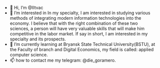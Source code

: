 - 👋 Hi, I’m @Iltvac
- 👀 I’m interested in In my specialty, I am interested in studying various methods of integrating modern information technologies into the economy. I believe that with the right combination of these two sciences, a person will have very valuable skills that will make him competitive in the labor market. If say in short, I am interested in my specialty and its prospects.
- 🌱 I’m currently learning at Bryansk State Technical University(BSTU), at the Faculty of branch and Digital Economics, my field is called: applied computer science.
- 📫 how to contact me my telegram: @die_goramero.

<!---
Iltvac/Iltvac is a ✨ special ✨ repository because its `README.md` (this file) appears on your GitHub profile.
You can click the Preview link to take a look at your changes.
--->
